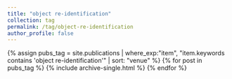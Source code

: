 ```yaml
---
title: "object re-identification"
collection: tag
permalink: /tag/object-re-identification
author_profile: false
---
```

{% assign pubs_tag = site.publications | where_exp:"item", "item.keywords contains 'object re-identification'" | sort: "venue" %}
{% for post in pubs_tag %}
  {% include archive-single.html %}
{% endfor %}